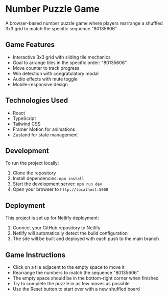 # Number Puzzle Game

A browser-based number puzzle game where players rearrange a shuffled 3x3 grid to match the specific sequence "80135606".

## Game Features

- Interactive 3x3 grid with sliding tile mechanics
- Goal to arrange tiles in the specific order: "80135606"
- Move counter to track progress
- Win detection with congratulatory modal
- Audio effects with mute toggle
- Mobile-responsive design

## Technologies Used

- React
- TypeScript
- Tailwind CSS
- Framer Motion for animations
- Zustand for state management

## Development

To run the project locally:

1. Clone the repository
2. Install dependencies: `npm install`
3. Start the development server: `npm run dev`
4. Open your browser to `http://localhost:5000`

## Deployment

This project is set up for Netlify deployment:

1. Connect your GitHub repository to Netlify
2. Netlify will automatically detect the build configuration
3. The site will be built and deployed with each push to the main branch

## Game Instructions

- Click on a tile adjacent to the empty space to move it
- Rearrange the numbers to match the sequence "80135606"
- The empty space should be in the bottom-right corner when finished
- Try to complete the puzzle in as few moves as possible
- Use the Reset button to start over with a new shuffled board